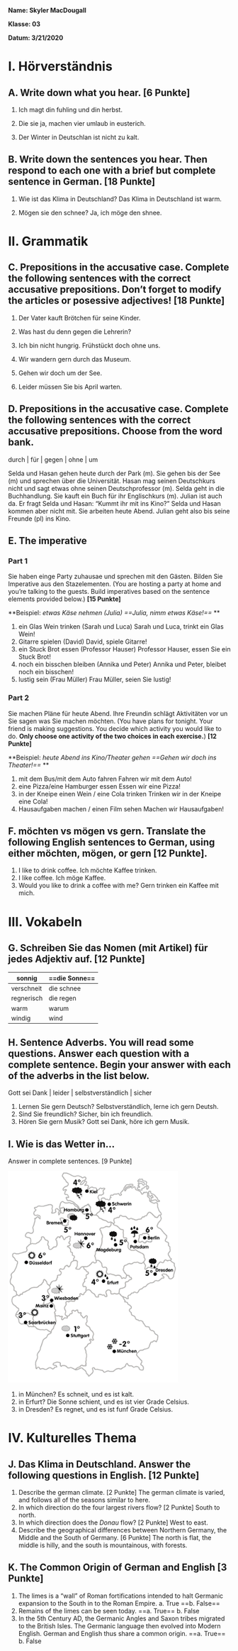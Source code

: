 **Name: Skyler MacDougall**

**Klasse: 03**

**Datum: 3/21/2020**

# I. Hörverständnis

## A. Write down what you hear. [6 Punkte]

1. Ich magt din fuhling und din herbst.

2. Die sie ja, machen vier umlaub in eusterich.

3. Der Winter in Deutschlan ist nicht zu kalt. 

## B. Write down the sentences you hear. Then respond to each one with a brief but complete sentence in German. [18 Punkte]

1. Wie ist das Klima in Deutschland?
    Das Klima in Deutschland ist warm.

2. Mögen sie den schnee?
    Ja, ich möge den shnee.

# II. Grammatik

## C. Prepositions in the accusative case. Complete the following sentences with the correct accusative prepositions. Don’t forget to modify the articles or posessive adjectives! [18 Punkte]

1. Der Vater kauft Brötchen für seine Kinder.

2. Was hast du denn gegen die Lehrerin?

3. Ich bin nicht hungrig. Frühstückt doch ohne uns.

4. Wir wandern gern durch das Museum. 
5.  Gehen wir doch um der See. 
6. Leider müssen Sie bis April warten. 

## D. Prepositions in the accusative case. Complete the following sentences with the correct accusative prepositions. Choose from the word bank.

durch | für  | gegen | ohne | um 



Selda und Hasan gehen heute durch der Park (m). Sie gehen bis der See (m) und sprechen über die Universität. Hasan mag seinen Deutschkurs nicht und sagt etwas ohne seinen Deutschprofessor (m). Selda geht in die Buchhandlung. Sie kauft ein Buch für ihr Englischkurs (m). Julian ist auch da. Er fragt Selda und Hasan: “Kummt ihr mit ins Kino?” Selda und Hasan kommen aber nicht mit. Sie arbeiten heute Abend. Julian geht also bis seine Freunde (pl) ins Kino. 

## E. The imperative

### Part 1

Sie haben einge Party zuhausae und sprechen mit den Gästen. Bilden Sie Imperative aus den Stazelementen. (You are hosting a party at home and you’re talking to the guests. Build imperatives based on the sentence elements provided below.) **[15 Punkte]**

**Beispiel: *etwas Käse nehmen (Julia)    ==Julia, nimm etwas Käse!==* ** 

1. ein Glas Wein trinken (Sarah und Luca)
    Sarah und Luca, trinkt ein Glas Wein!
2. Gitarre spielen (David)
    David, spiele Gitarre!
3. ein Stuck Brot essen (Professor Hauser)
    Professor Hauser, essen Sie ein Stuck Brot!
4. noch ein bisschen bleiben (Annika und Peter)
    Annika und Peter, bleibet noch ein bisschen!
5. lustig sein (Frau Müller)
    Frau Müller, seien Sie lustig!

### Part 2

Sie machen Pläne für heute Abend. Ihre Freundin schlägt Aktivitäten vor un Sie sagen was Sie machen möchten. (You have plans for tonight. Your friend is making suggestions. You decide which activity you would like to do. **Only choose one activity of the two choices in each exercise.**) **[12 Punkte]**

**Beispiel: *heute Abend ins Kino/Theater gehen    ==Gehen wir doch ins Theater!==* ** 

1. mit dem Bus/mit dem Auto fahren
    Fahren wir mit dem Auto!
2. eine Pizza/eine Hamburger essen
    Essen wir eine Pizza!
3. in der Kneipe einen Wein / eine Cola trinken
    Trinken wir in der Kneipe eine Cola!
4. Hausaufgaben machen / einen Film sehen
    Machen wir Hausaufgaben!

## F. möchten vs mögen vs gern. Translate the following English sentences to German, using either möchten, mögen, or gern [12 Punkte].

1. I like to drink coffee.
    Ich möchte Kaffee trinken.
2. I like coffee.
    Ich möge Kaffee.
3. Would you like to drink a coffee with me?
    Gern trinken ein Kaffee mit mich.

# III. Vokabeln

## G. Schreiben Sie das Nomen (mit Artikel) für jedes Adjektiv auf. [12 Punkte]

| sonnig     | ==die Sonne== |
| ---------- | ------------- |
| verschneit | die schnee    |
| regnerisch | die regen     |
| warm       | warum         |
| windig     | wind          |

## H. Sentence Adverbs. You will read some questions. Answer each question with a complete sentence. Begin your answer with each of the adverbs in the list below. 

Gott sei Dank | leider | selbstverständlich | sicher

1. Lernen Sie gern Deutsch?
    Selbstverständlich, lerne ich gern Deutsh.
2. Sind Sie freundlich?
    Sicher, bin ich freundlich.
3. Hören Sie gern Musik?
    Gott sei Dank, höre ich gern Musik.

## I. Wie is das Wetter in… 

Answer in complete sentences. [9 Punkte]

![image-20200320170238571](kapitel4.assets/image-20200320170238571.png)

1. in München?
    Es schneit, und es ist kalt.
2. in Erfurt?
    Die Sonne schient, und es ist vier Grade Celsius.
3. in Dresden?
    Es regnet, und es ist funf Grade Celsius.

# IV. Kulturelles Thema

## J. Das Klima in Deutschland. Answer the following questions in English. [12 Punkte]

1. Describe the german climate. [2 Punkte]
    The german climate is varied, and follows all of the seasons similar to here.
2. In which direction do the four largest rivers flow? [2 Punkte]
    South to north.
3. In which direction does the *Donau* flow? [2 Punkte]
    West to east.
4. Describe the geographical differences between Northern Germany, the Middle and the South of Germany. [6 Punkte]
    The north is flat, the middle is hilly, and the south is mountainous, with forests.

## K. The Common Origin of German and English [3 Punkte]

1. The limes is a “wall” of Roman fortifications intended to halt Germanic expansion to the South in to the Roman Empire.
    a. True    ==b. False==
2. Remains of the limes can be seen today.
    ==a. True==    b. False
3. In the 5th Century AD, the Germanic Angles and Saxon tribes migrated to the British Isles. The Germanic language then evolved into Modern English. German and English thus share a common origin.
    ==a. True==    b. False